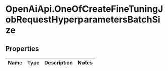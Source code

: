 # OpenAiApi.OneOfCreateFineTuningJobRequestHyperparametersBatchSize

## Properties
Name | Type | Description | Notes
------------ | ------------- | ------------- | -------------
